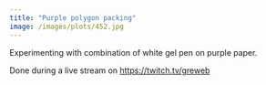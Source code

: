 ```yaml
---
title: "Purple polygon packing"
image: /images/plots/452.jpg
---
```


Experimenting with combination of white gel pen on purple paper.

Done during a live stream on https://twitch.tv/greweb
